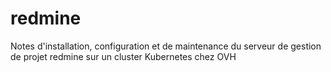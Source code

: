 # redmine
Notes d'installation, configuration et de maintenance du serveur de gestion de projet redmine sur un cluster Kubernetes chez OVH
